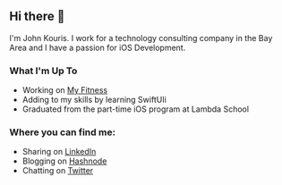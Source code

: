 ## Hi there 👋

I'm John Kouris. I work for a technology consulting company in the Bay Area and I have a passion for iOS Development. 

### What I'm Up To
- Working on [My Fitness](https://github.com/jdkouris/MyFitness)
- Adding to my skills by learning SwiftUIi
- Graduated from the part-time iOS program at Lambda School

### Where you can find me:
- Sharing on [LinkedIn](https://www.linkedin.com/in/johndkouris/)
- Blogging on [Hashnode](https://johnkouris.hashnode.dev)
- Chatting on [Twitter](https://twitter.com/kouris_john)
